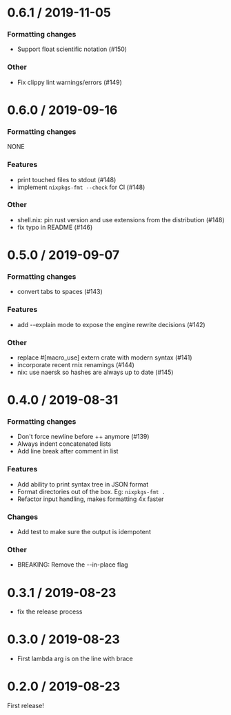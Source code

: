
0.6.1 / 2019-11-05
==================

### Formatting changes

  * Support float scientific notation (#150)

### Other

  * Fix clippy lint warnings/errors (#149)

0.6.0 / 2019-09-16
==================

### Formatting changes

NONE

### Features

  * print touched files to stdout (#148)
  * implement `nixpkgs-fmt --check` for CI (#148)

### Other

  * shell.nix: pin rust version and use extensions from the distribution (#148)
  * fix typo in README (#146)

0.5.0 / 2019-09-07
==================

### Formatting changes

  * convert tabs to spaces (#143)

### Features

  * add --explain mode to expose the engine rewrite decisions (#142)

### Other

  * replace #[macro_use] extern crate with modern syntax (#141)
  * incorporate recent rnix renamings (#144)
  * nix: use naersk so hashes are always up to date (#145)

0.4.0 / 2019-08-31
==================

### Formatting changes

* Don't force newline before ++ anymore (#139)
* Always indent concatenated lists
* Add line break after comment in list

### Features

* Add ability to print syntax tree in JSON format
* Format directories out of the box. Eg: `nixpkgs-fmt .`
* Refactor input handling, makes formatting 4x faster

### Changes

* Add test to make sure the output is idempotent

### Other

* BREAKING: Remove the --in-place flag

0.3.1 / 2019-08-23
==================

  * fix the release process

0.3.0 / 2019-08-23
==================

  * First lambda arg is on the line with brace

0.2.0 / 2019-08-23
==================

First release!
